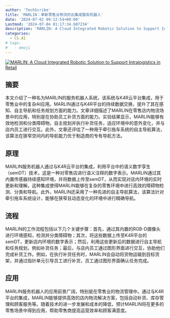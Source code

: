 ```yaml
---
author: 'TechScribe'
title: 'MARLIN：革新零售业物流的云集成服务机器人'
date: '2024-07-02 09:12:54+00:00'
Lastmod: '2024-07-04 01:17:34.687234'
description: 'MARLIN: A Cloud Integrated Robotic Solution to Support Intralogistics in Retail'
categories:
  - CS.AI
# tags:
#   - emoji
---
```


[![MARLIN: A Cloud Integrated Robotic Solution to Support Intralogistics in Retail](https://arxiv-research-1301205113.cos.ap-guangzhou.myqcloud.com/images/2407.02078v1.pdf_0.jpg)](https://arxiv.org/abs/2407.02078v1)

## 摘要

本文介绍了一种名为MARLIN的服务机器人系统，该系统与K4R云平台集成，用于零售业中的复杂AI应用。MARLIN通过与K4R平台的持续数据交换，提升了其在感知、自主导航和任务规划方面的能力。文章详细描述了MARLIN在零售店内物流场景中的应用，特别是在协助员工补货方面的能力。实验结果显示，MARLIN能够有效地检测和分类障碍物，自主规划并执行补货任务，适应环境中的意外变化，并与店内员工进行交互。此外，文章还评估了一种用于牵引拖车系统的自主导航算法，该算法在狭窄空间内的导航能力优于制造商的专有导航方法。<!--more-->

## 原理

MARLIN服务机器人通过与K4R云平台的集成，利用平台中的语义数字孪生（semDT）技术，这是一种对零售店进行语义注释的数字表示。MARLIN通过其内置传感器持续感知环境，并将数据上传至semDT，从而实现对店内环境的实时更新和理解。这种集成使得MARLIN能够在复杂的零售环境中进行高效的障碍物检测、分类和导航。此外，MARLIN还采用了一种先进的自主导航算法，该算法针对牵引拖车系统设计，能够在狭窄且动态变化的环境中进行精确导航。

## 流程

MARLIN的工作流程包括以下几个关键步骤：首先，通过其内置的RGB-D摄像头进行环境感知，检测并分类障碍物；其次，将这些数据上传至K4R平台的semDT，更新店内环境的数字表示；然后，利用这些更新后的数据进行自主导航和任务规划，例如补货任务；最后，与店内员工通过图形界面进行交互，协助他们完成补货工作。例如，在执行补货任务时，MARLIN会自动将货物运输到目标货架，并通过指针单元引导员工进行补货，员工通过图形界面确认任务完成。

## 应用

MARLIN服务机器人的应用前景广阔，特别是在零售业的物流管理中。通过与K4R平台的集成，MARLIN能够提供高效的店内物流解决方案，包括自动补货、库存管理和顾客服务等。随着技术的进一步发展和成本的降低，预计MARLIN将在更多的零售场景中得到应用，帮助零售商提高运营效率和顾客满意度。